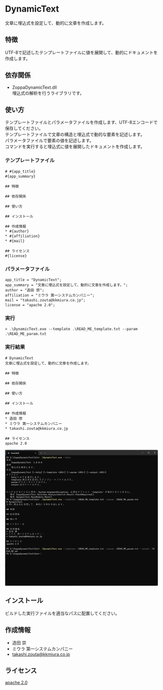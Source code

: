 # DynamicText
文章に埋込式を設定して、動的に文章を作成します。  
  
## 特徴
UTF-8で記述したテンプレートファイルに値を展開して、動的にドキュメントを作成します。  
  
## 依存関係
* ZoppaDynamicText.dll  
  埋込式の解析を行うライブラリです。  
  
## 使い方
テンプレートファイルとパラメータファイルを作成します、UTF-8エンコードで保存してください。  
テンプレートファイルで文章の構造と埋込式で動的な要素を記述します。  
パラメータファイルで要素の値を記述します。  
コマンドを実行すると埋込式に値を展開したドキュメントを作成します。  
  
### テンプレートファイル 
```
# #{app_title}
#{app_summary}  
  
## 特徴
  
## 依存関係
  
## 使い方
  
## インストール
  
## 作成情報
* #{author}
* #{affiliation}
* #{mail}
  
## ライセンス
#{license}
```
### パラメータファイル
```
app_title = "DynamicText";
app_summary = "文章に埋込式を設定して、動的に文章を作成します。";
author = "造田 崇";
affiliation = "ミウラ 第一システムカンパニー";
mail = "takashi.zouta@kkmiura.co.jp";
license = "apache 2.0";
```
### 実行
```
> .\DynamicText.exe --template .\READ_ME_template.txt --param .\READ_ME_param.txt
```
### 実行結果
```
# DynamicText
文章に埋込式を設定して、動的に文章を作成します。

## 特徴

## 依存関係

## 使い方

## インストール

## 作成情報
* 造田 崇
* ミウラ 第一システムカンパニー
* takashi.zouta@kkmiura.co.jp

## ライセンス
apache 2.0
```
![画像](img/img.png)
  
## インストール
ビルドした実行ファイルを適当なパスに配置してください。  
  
## 作成情報
* 造田 崇
* ミウラ 第一システムカンパニー
* takashi.zouta@kkmiura.co.jp
  
## ライセンス
[apache 2.0](https://github.com/zoppa-software/ZoppaDynamicText?tab=Apache-2.0-1-ov-file)

